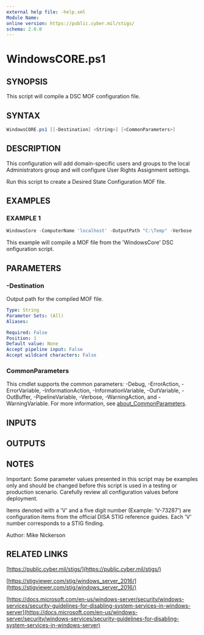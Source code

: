 ```yaml
---
external help file: -help.xml
Module Name:
online version: https://public.cyber.mil/stigs/
schema: 2.0.0
---
```


# WindowsCORE.ps1

## SYNOPSIS

This script will compile a DSC MOF configuration file.

## SYNTAX

```PowerShell
WindowsCORE.ps1 [[-Destination] <String>] [<CommonParameters>]
```

## DESCRIPTION

This configuration will add domain-specific users and groups to the local Administrators group and will configure User Rights Assignment settings.

Run this script to create a Desired State Configuration MOF file.

## EXAMPLES

### EXAMPLE 1

```PowerShell
WindowsCore -ComputerName 'localhost' -OutputPath "C:\Temp" -Verbose
```

This example will compile a MOF file from the 'WindowsCore' DSC onfiguration script.

## PARAMETERS

### -Destination

Output path for the compiled MOF file.

```yaml
Type: String
Parameter Sets: (All)
Aliases:

Required: False
Position: 1
Default value: None
Accept pipeline input: False
Accept wildcard characters: False
```

### CommonParameters

This cmdlet supports the common parameters: -Debug, -ErrorAction, -ErrorVariable, -InformationAction, -InformationVariable, -OutVariable, -OutBuffer, -PipelineVariable, -Verbose, -WarningAction, and -WarningVariable. For more information, see [about_CommonParameters](http://go.microsoft.com/fwlink/?LinkID=113216).

## INPUTS

## OUTPUTS

## NOTES

Important: Some parameter values presented in this script may be examples only and should be changed before this script is used in a testing or production scenario.
Carefully review all configuration values before deployment.

Items denoted with a 'V' and a five digit number (Example: 'V-73287') are configuration items from the official DISA STIG reference guides.
Each 'V' number corresponds to a STIG finding.

Author: Mike Nickerson

## RELATED LINKS

[https://public.cyber.mil/stigs/](https://public.cyber.mil/stigs/)

[https://stigviewer.com/stig/windows_server_2016/](https://stigviewer.com/stig/windows_server_2016/)

[https://docs.microsoft.com/en-us/windows-server/security/windows-services/security-guidelines-for-disabling-system-services-in-windows-server](https://docs.microsoft.com/en-us/windows-server/security/windows-services/security-guidelines-for-disabling-system-services-in-windows-server)
